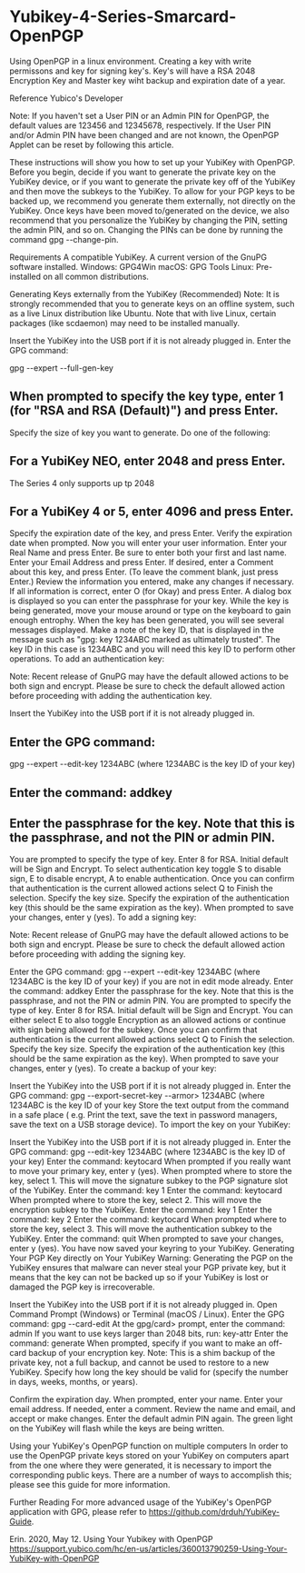 # Yubikey-4-Series-Smarcard-OpenPGP
Using OpenPGP in a linux environment. Creating a key with write permissons and key for signing key's. Key's will have a RSA 2048 Encryption Key and Master key wiht backup and expiration date of a year. 

Reference  Yubico's Developer

Note: If you haven't set a User PIN or an Admin PIN for OpenPGP, the default values are 123456 and 12345678, respectively. If the User PIN and/or Admin PIN have been changed and are not known, the OpenPGP Applet can be reset by following this article.

These instructions will show you how to set up your YubiKey with OpenPGP. Before you begin, decide if you want to generate the private key on the YubiKey device, or if you want to generate the private key off of the YubiKey and then move the subkeys to the YubiKey. To allow for your PGP keys to be backed up, we recommend you generate them externally, not directly on the YubiKey. Once keys have been moved to/generated on the device, we also recommend that you personalize the YubiKey by changing the PIN, setting the admin PIN, and so on. Changing the PINs can be done by running the command gpg --change-pin.

Requirements
A compatible YubiKey.
A current version of the GnuPG software installed.
Windows: GPG4Win
macOS: GPG Tools
Linux: Pre-installed on all common distributions.
 
Generating Keys externally from the YubiKey (Recommended)
Note: It is strongly recommended that you to generate keys on an offline system, such as a live Linux distribution like Ubuntu. Note that with live Linux, certain packages (like scdaemon) may need to be installed manually.

Insert the YubiKey into the USB port if it is not already plugged in.
Enter the GPG command: 

gpg --expert --full-gen-key

## When prompted to specify the key type, enter 1 (for "RSA and RSA (Default)") and press Enter.
Specify the size of key you want to generate. Do one of the following:
## For a YubiKey NEO, enter 2048 and press Enter.
The Series 4 only supports up tp 2048
## For a YubiKey 4 or 5, enter 4096 and press Enter.
Specify the expiration date of the key, and press Enter. Verify the expiration date when prompted.
Now you will enter your user information. Enter your Real Name and press Enter. Be sure to enter both your first and last name.
Enter your Email Address and press Enter.
If desired, enter a Comment about this key, and press Enter. (To leave the comment blank, just press Enter.)
Review the information you entered, make any changes if necessary. If all information is correct, enter O (for Okay) and press Enter.
A dialog box is displayed so you can enter the passphrase for your key. While the key is being generated, move your mouse around or type on the keyboard to gain enough entrophy. When the key has been generated, you will see several messages displayed. Make a note of the key ID, that is displayed in the message such as "gpg: key 1234ABC marked as ultimately trusted". The key ID in this case is 1234ABC and you will need this key ID to perform other operations.
To add an authentication key:

Note: Recent release of GnuPG may have the default allowed actions to be both sign and encrypt. Please be sure to check the default allowed action before proceeding with adding the authentication key. 

Insert the YubiKey into the USB port if it is not already plugged in.
## Enter the GPG command: 
gpg --expert --edit-key 1234ABC (where 1234ABC is the key ID of your key)
## Enter the command: addkey
## Enter the passphrase for the key. Note that this is the passphrase, and not the PIN or admin PIN.
You are prompted to specify the type of key. Enter 8 for RSA.
Initial default will be Sign and Encrypt. To select authentication key toggle S to disable sign, E to disable encrypt, A to enable authentication.
Once you can confirm that authentication is the current allowed actions select Q to Finish the selection.
Specify the key size.
Specify the expiration of the authentication key (this should be the same expiration as the key).
When prompted to save your changes, enter y (yes).
To add a signing key:

Note: Recent release of GnuPG may have the default allowed actions to be both sign and encrypt. Please be sure to check the default allowed action before proceeding with adding the signing key. 

Enter the GPG command: gpg 
--expert --edit-key 1234ABC (where 1234ABC is the key ID of your key) if you are not in edit mode already.
Enter the command: 
addkey
Enter the passphrase for the key. Note that this is the passphrase, and not the PIN or admin PIN.
You are prompted to specify the type of key. Enter 8 for RSA.
Initial default will be Sign and Encrypt. You can either select E to also toggle Encryption as an allowed actions or continue with sign being allowed for the subkey. 
Once you can confirm that authentication is the current allowed actions select Q to Finish the selection.
Specify the key size.
Specify the expiration of the authentication key (this should be the same expiration as the key).
When prompted to save your changes, enter y (yes).
To create a backup of your key:

Insert the YubiKey into the USB port if it is not already plugged in.
Enter the GPG command: 
gpg --export-secret-key --armor> 1234ABC (where 1234ABC is the key ID of your key
Store the text output from the command in a safe place ( e.g. Print the text, save the text in password managers, save the text on a USB storage device).
To import the key on your YubiKey:

Insert the YubiKey into the USB port if it is not already plugged in.
Enter the GPG command: 
gpg --edit-key 1234ABC (where 1234ABC is the key ID of your key)
Enter the command: 
keytocard
When prompted if you really want to move your primary key, enter y (yes).
When prompted where to store the key, select 1. This will move the signature subkey to the PGP signature slot of the YubiKey.
Enter the command: 
key 1
Enter the command: 
keytocard
When prompted where to store the key, select 2. This will move the encryption subkey to the YubiKey.
Enter the command: 
   key 1
Enter the command: 
   key 2
Enter the command: 
     keytocard
     When prompted where to store the key, select 3. This will move the authentication subkey to the YubiKey.
Enter the command: 
      quit
When prompted to save your changes, enter y (yes). You have now saved your keyring to your YubiKey.
Generating Your PGP Key directly on Your YubiKey
Warning: Generating the PGP on the YubiKey ensures that malware can never steal your PGP private key, but it means that the key can not be backed up so if your YubiKey is lost or damaged the PGP key is irrecoverable. 

Insert the YubiKey into the USB port if it is not already plugged in.
Open Command Prompt (Windows) or Terminal (macOS / Linux).
Enter the GPG command: 
gpg --card-edit
At the gpg/card> prompt, enter the command: admin
If you want to use keys larger than 2048 bits, run: key-attr
Enter the command: generate
When prompted, specify if you want to make an off-card backup of your encryption key. 
Note: This is a shim backup of the private key, not a full backup, and cannot be used to restore to a new YubiKey.
Specify how long the key should be valid for (specify the number in days, weeks, months, or years).

Confirm the expiration day.
When prompted, enter your name.
Enter your email address.
If needed, enter a comment.
Review the name and email, and accept or make changes.
Enter the default admin PIN again. The green light on the YubiKey will flash while the keys are being written.

Using your YubiKey's OpenPGP function on multiple computers
In order to use the OpenPGP private keys stored on your YubiKey on computers apart from the one where they were generated, it is necessary to import the corresponding public keys. There are a number of ways to accomplish this; please see this guide for more information.

 

Further Reading
For more advanced usage of the YubiKey's OpenPGP application with GPG, please refer to https://github.com/drduh/YubiKey-Guide.






Erin. 2020, May 12. Using Your Yubikey with OpenPGP
https://support.yubico.com/hc/en-us/articles/360013790259-Using-Your-YubiKey-with-OpenPGP
